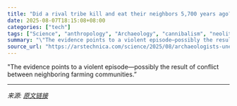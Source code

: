 ```yaml
---
title: "Did a rival tribe kill and eat their neighbors 5,700 years ago?"
date: 2025-08-07T18:15:08+08:00
categories: ["tech"]
tags: ["Science", "anthropology", "Archaeology", "cannibalism", "neolithic"]
summary: "\"The evidence points to a violent episode—possibly the result of conflict between neighboring farming communities.”"
source_url: "https://arstechnica.com/science/2025/08/archaeologists-unearth-fresh-evidence-of-neolithic-cannibalism/"
---
```


"The evidence points to a violent episode—possibly the result of conflict between neighboring farming communities.”

---

*来源: [原文链接](https://arstechnica.com/science/2025/08/archaeologists-unearth-fresh-evidence-of-neolithic-cannibalism/)*
